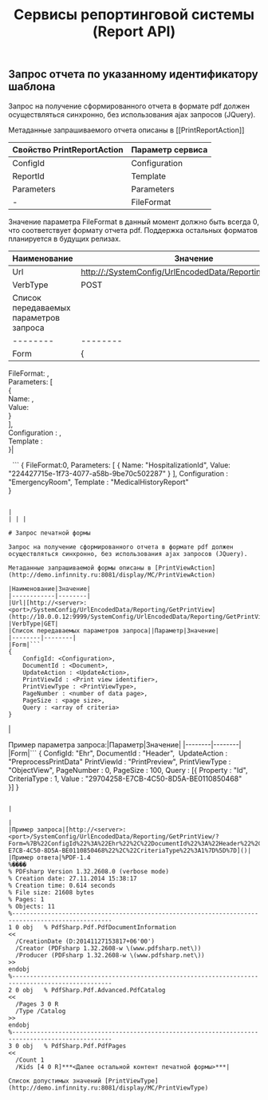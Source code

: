 ﻿---
layout: default
title: Сервисы репортинговой системы (Report API)
position: 5
categories: 
tags: 
---

## Запрос отчета по указанному идентификатору шаблона

Запрос на получение сформированного отчета в формате pdf должен осуществляться синхронно, без использования ajax запросов (JQuery).

Метаданные запрашиваемого отчета описаны в [[PrintReportAction]]

|Свойство PrintReportAction|Параметр сервиса|
|--------------------------|----------------|
|ConfigId|Configuration|
|ReportId|Template|
|Parameters|Parameters|
|-|FileFormat|

Значение параметра FileFormat в данный момент должно быть всегда 0, что соответствует формату отчета pdf. Поддержка остальных форматов планируется в будущих релизах.

|Наименование|Значение|
|------------|--------|
|Url|[http://](http://10.0.0.12:9999/SystemConfig/UrlEncodedData/Reporting/GetReport)[<servername>:<serverport>](http://localhost.:9999/SystemConfig/StandardApi/Reporting/getReport)[/SystemConfig/UrlEncodedData/Reporting/GetReport](http://10.0.0.12:9999/SystemConfig/UrlEncodedData/Reporting/GetReport)|
|VerbType|POST|
|Список передаваемых параметров запроса||Параметр|Значение|
|--------|--------|
|Form|{  
   FileFormat: <reportFormat>,  
   Parameters: [  
     {  
         Name: <parameterName>,  
         Value: <parameterValue>  
     }  
  ],  
   Configuration : <reportConfiguration>,  
   Template : <reportName>      
}|

  ```
{
   FileFormat:0,
   Parameters: [
     {
         Name: "HospitalizationId",
         Value: "224427715e-1f73-4077-a58b-9be70c502287"
     }
  ],
   Configuration : "EmergencyRoom",
   Template : "MedicalHistoryReport"    
}
```

|
| | |

# Запрос печатной формы

Запрос на получение сформированного отчета в формате pdf должен осуществляться синхронно, без использования ajax запросов (JQuery).

Метаданные запрашиваемой формы описаны в [PrintViewAction](http://demo.infinnity.ru:8081/display/MC/PrintViewAction)

|Наименование|Значение|
|------------|--------|
|Url|[http://<server>:<port>/SystemConfig/UrlEncodedData/Reporting/GetPrintView](http://10.0.0.12:9999/SystemConfig/UrlEncodedData/Reporting/GetPrintView) |
|VerbType|GET|
|Список передаваемых параметров запроса||Параметр|Значение|
|--------|--------|
|Form|```
{ 
	ConfigId: <Configuration>, 
	DocumentId : <Document>, 
    UpdateAction : <UpdateAction>,
	PrintViewId : <Print view identifier>, 
	PrintViewType : <PrintViewType>, 
	PageNumber : <number of data page>,
	PageSize : <page size>,
	Query : <array of criteria>
}
```

|

Пример параметра запроса:|Параметр|Значение|
|--------|--------|
|Form|```
{ 
	ConfigId: "Ehr", 
	DocumentId : "Header", 
    UpdateAction : "PreprocessPrintData"
	PrintViewId : "PrintPreview", 
	PrintViewType : "ObjectView", 
	PageNumber : 0,
	PageSize : 100,
	Query : [{
	    Property : "Id",
   		 CriteriaType : 1,
	    Value : "29704258-E7CB-4C50-8D5A-BE0110850468"		
	}]
}
```

|

|
|Пример запроса|[http://<server>:<port>/SystemConfig/UrlEncodedData/Reporting/GetPrintView/?Form=%7B%22ConfigId%22%3A%22Ehr%22%2C%22DocumentId%22%3A%22Header%22%2C%22PrintViewId%22%3A%22PrintView%22%2C%22PrintViewType%22%3A%22ObjectView%22%2C%22PageNumber%22%3A0%2C%22PageSize%22%3A100%2C%22Query%22%3A%5B%7B%22Property%22%3A%22Id%22%2C%22Value%22%3A%2229704258-E7CB-4C50-8D5A-BE0110850468%22%2C%22CriteriaType%22%3A1%7D%5D%7D]()|
|Пример ответа|%PDF-1.4  
%����  
% PDFsharp Version 1.32.2608.0 (verbose mode)  
% Creation date: 27.11.2014 15:38:17               
% Creation time: 0.614 seconds                     
% File size: 21608 bytes                           
% Pages: 1                                         
% Objects: 11                                      
%--------------------------------------------------------------------------------------------------  
1 0 obj   % PdfSharp.Pdf.PdfDocumentInformation  
<<  
  /CreationDate (D:20141127153817+06'00')  
  /Creator (PDFsharp 1.32.2608-w \(www.pdfsharp.net\))  
  /Producer (PDFsharp 1.32.2608-w \(www.pdfsharp.net\))  
>>  
endobj  
%--------------------------------------------------------------------------------------------------  
2 0 obj   % PdfSharp.Pdf.Advanced.PdfCatalog  
<<  
  /Pages 3 0 R  
  /Type /Catalog  
>>  
endobj  
%--------------------------------------------------------------------------------------------------  
3 0 obj   % PdfSharp.Pdf.PdfPages  
<<  
  /Count 1  
  /Kids [4 0 R]***<Далее остальной контент печатной формы>***|

Список допустимых значений [PrintViewType](http://demo.infinnity.ru:8081/display/MC/PrintViewType)

 

 

